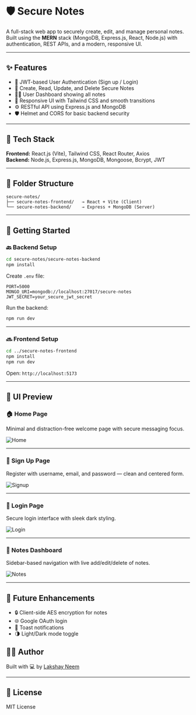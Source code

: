
# 🛡️ Secure Notes

A full-stack web app to securely create, edit, and manage personal notes. Built using the **MERN** stack (MongoDB, Express.js, React, Node.js) with authentication, REST APIs, and a modern, responsive UI.

---

## ✨ Features

- 🔐 JWT-based User Authentication (Sign up / Login)
- 📓 Create, Read, Update, and Delete Secure Notes
- 🧑‍💻 User Dashboard showing all notes
- 🎨 Responsive UI with Tailwind CSS and smooth transitions
- ⚙️ RESTful API using Express.js and MongoDB
- 🛡️ Helmet and CORS for basic backend security

---

## 🔧 Tech Stack

**Frontend:** React.js (Vite), Tailwind CSS, React Router, Axios  
**Backend:** Node.js, Express.js, MongoDB, Mongoose, Bcrypt, JWT

---

## 📁 Folder Structure

```
secure-notes/
├── secure-notes-frontend/   → React + Vite (Client)
└── secure-notes-backend/    → Express + MongoDB (Server)
```

---

## 🚀 Getting Started

### 🔙 Backend Setup

```bash
cd secure-notes/secure-notes-backend
npm install
```

Create `.env` file:

```env
PORT=5000
MONGO_URI=mongodb://localhost:27017/secure-notes
JWT_SECRET=your_secure_jwt_secret
```

Run the backend:

```bash
npm run dev
```

---

### 🔜 Frontend Setup

```bash
cd ../secure-notes-frontend
npm install
npm run dev
```

Open: `http://localhost:5173`

---

## 📸 UI Preview

### 🏠 Home Page  
Minimal and distraction-free welcome page with secure messaging focus.

![Home](./screenshots/Screenshot_6-7-2025_103610_localhost.jpeg)

---

### 📝 Sign Up Page  
Register with username, email, and password — clean and centered form.

![Signup](./screenshots/Screenshot_6-7-2025_103626_localhost.jpeg)

---

### 🔐 Login Page  
Secure login interface with sleek dark styling.

![Login](./screenshots/Screenshot_6-7-2025_103635_localhost.jpeg)

---

### 📓 Notes Dashboard  
Sidebar-based navigation with live add/edit/delete of notes.

![Notes](./screenshots/Screenshot_6-7-2025_104937_localhost.jpeg)
  

---

## 📌 Future Enhancements

- 🔒 Client-side AES encryption for notes
- 🌐 Google OAuth login
- 💬 Toast notifications
- 🌗 Light/Dark mode toggle



## 👨‍💻 Author

Built with 💻 by [Lakshay Neem](https://github.com/lakshayneem)

---

## 🪪 License

MIT License
